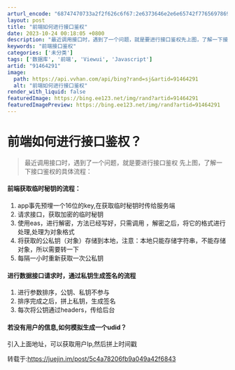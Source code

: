 ```yaml
---
arturl_encode: "68747470733a2f2f626c6f67:2e6373646e2e6e65742f77656978696e5f3334343139333231:2f61727469636c652f64657461696c732f3931343634323931"
layout: post
title: "前端如何进行接口鉴权"
date: 2023-10-24 00:18:05 +0800
description: "最近调用接口时，遇到了一个问题，就是要进行接口鉴权先上图，了解一下接口鉴权的具体流程：前端获取临时秘"
keywords: "前端接口鉴权"
categories: ['未分类']
tags: ['数据库', '前端', 'Viewui', 'Javascript']
artid: "91464291"
image:
  path: https://api.vvhan.com/api/bing?rand=sj&artid=91464291
  alt: "前端如何进行接口鉴权"
render_with_liquid: false
featuredImage: https://bing.ee123.net/img/rand?artid=91464291
featuredImagePreview: https://bing.ee123.net/img/rand?artid=91464291
---
```


# 前端如何进行接口鉴权？

> 最近调用接口时，遇到了一个问题，就是要进行接口鉴权 先上图，了解一下接口鉴权的具体流程：



#### 前端获取临时秘钥的流程：

1. app事先预埋一个16位的key,在获取临时秘钥时传给服务端
2. 请求接口，获取加密的临时秘钥
3. 使用eas，进行解密，方法已经写好，只需调用 ，解密之后，将它的格式进行处理,处理为对象格式
4. 将获取的公私钥（对象）存储到本地，注意：本地只能存储字符串，不能存储对象，所以需要转一下
5. 每隔一小时重新获取一次公私钥

#### 进行数据接口请求时，通过私钥生成签名的流程

1. 进行参数排序，公钥、私钥不参与
2. 排序完成之后，拼上私钥，生成签名
3. 每次将公钥通过headers，传给后台

#### 若没有用户的信息,如何模拟生成一个udid？

引入上面地址，可以获取用户Ip,然后拼上时间戳

转载于:https://juejin.im/post/5c4a78206fb9a049a42f6843